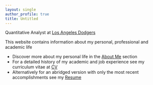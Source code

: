 ```yaml
---
layout: single
author_profile: true
title: Untitled
---
```

Quantitative Analyst at [Los Angeles Dodgers](https://www.mlb.com/dodgers/)

This website contains information about my personal, professional and academic life

+ Discover more about my personal life in the [About Me](aboutme) section
+ For a detailed history of my academic and job experience see my curriculum vitae at [CV](cv)
+ Alternatively for an abridged version with only the most recent accomplishments see my [Resume](resume)
